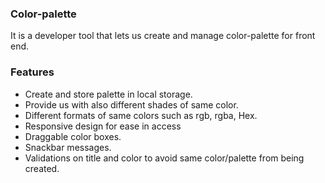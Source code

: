 ### Color-palette
It is a developer tool that lets us create and manage color-palette for front end.

### Features
- Create and store palette in local storage.
- Provide us with also different shades of same color.
- Different formats of same colors such as rgb, rgba, Hex.
- Responsive design for ease in access
- Draggable color boxes.
- Snackbar messages.
- Validations on title and color to avoid same color/palette from being created.
